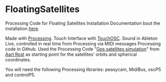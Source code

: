 FloatingSatellites
==================

Processing Code for Floating Satellites Installation
Documentation bout the installation <a href="http://visiophone-lab.com/wp/?portfolio=floating-satellites">here</a>. 


Made with <a href="https://processing.org/">Processing</a>. Touch Interface with <a href="http://hexler.net/software/touchosc" target="_blank">TouchOSC</a>. Sound in Ableton Live, controlled in real time from Processing via MIDI messages
Processing code in Github.
Used the Processing Code "<a href="http://www.openprocessing.org/sketch/38884" target="_blank">Gps satellites simulation</a>" from <a href="https://twitter.com/aartrost" target="_blank">Aart Rost</a> as starting point for the satellites' orbits and spherical coordinates. 

You will need the following Processing libraries: peasycam, MidiBus, oscP5 and controlP5.
